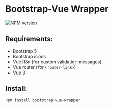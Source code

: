 # Bootstrap-Vue Wrapper

[![NPM version](https://img.shields.io/npm/v/bootstrap-vue-wrapper.svg)](https://www.npmjs.com/package/bootstrap-vue-wrapper)

## Requirements:
- Bootstrap 5
- Bootstrap icons
- Vue i18n (for custom validation messages)
- Vue router (for `<router-link>`)
- Vue 3

## Install:

```bash
npm install bootstrap-vue-wrapper
```
